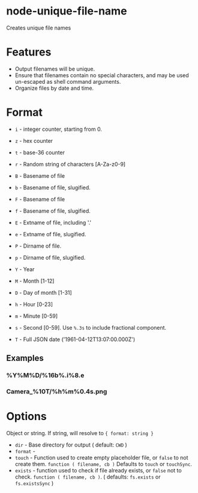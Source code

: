 # node-unique-file-name
Creates unique file names

# Features

* Output filenames will be unique.
* Ensure that filenames contain no special characters, and may be used un-escaped as shell command arguments.
* Organize files by date and time.


# Format

* `i` - integer counter, starting from 0. 
* `z` - hex counter
* `t` - base-36 counter
* `r` - Random string of characters [A-Za-z0-9]

* `B` - Basename of file
* `b` - Basename of file, slugified. 
* `F` - Basename of file
* `f` - Basename of file, slugified. 
* `E` - Extname of file, including '.'
* `e` - Extname of file, slugified. 
* `P` - Dirname of file.
* `p` - Dirname of file, slugified.

* `Y` - Year 
* `M` - Month [1-12]
* `D` - Day of month [1-31]
* `h` - Hour [0-23]
* `m` - Minute [0-59]
* `s` - Second [0-59]. Use `%.3s` to include fractional component.
* `T` - Full JSON date ('1961-04-12T13:07:00.000Z')

## Examples

### %Y%M%D/%16b%.i%8.e

### Camera_%10T/%h%m%0.4s.png

# Options

Object or string. If string, will resolve to `{ format: string }`

* `dir` - Base directory for output ( default: `CWD` )
* `format` - 
* `touch` - Function used to create empty placeholder file, or `false` to not create them. `function ( filename, cb )` Defaults to `touch` or `touchSync`. 
* `exists` - function used to check if file already exists, or `false` not to check. `function ( filename, cb )`. ( defaults: `fs.exists` or `fs.existsSync` )